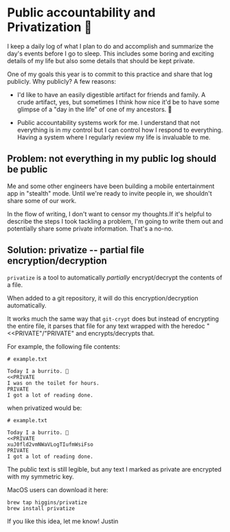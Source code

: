 # Public accountability and Privatization 👀

I keep a daily log of what I plan to do and accomplish and summarize
the day's events before I go to sleep. This includes some boring and
exciting details of my life but also some details that should be kept
private.

One of my goals this year is to commit to this practice and share that
log publicly. Why publicly? A few reasons:

- I'd like to have an easily digestible artifact for friends and
  family. A crude artifact, yes, but sometimes I think how nice it'd
  be to have some glimpse of a "day in the life" of one of my
  ancestors. 🧀

- Public accountability systems work for me. I understand that not
  everything is in my control but I can control how I respond to
  everything. Having a system where I regularly review my life is
  invaluable to me.

## Problem: not everything in my public log should be public

Me and some other engineers have been building a mobile entertainment
app in "stealth" mode. Until we're ready to invite people in, we
shouldn't share some of our work.

In the flow of writing, I don't want to censor my thoughts.If it's
helpful to describe the steps I took tackling a problem, I'm going to
write them out and potentially share some private information. That's
a no-no.

## Solution: privatize -- partial file encryption/decryption

`privatize` is a tool to automatically *partially* encrypt/decrypt the
contents of a file.

When added to a git repository, it will do this encryption/decryption
automatically.

It works much the same way that `git-crypt` does but instead of
encrypting the entire file, it parses that file for any text wrapped
with the heredoc "<<PRIVATE"/"PRIVATE" and encrypts/decrypts that.

For example, the following file contents:
```
# example.txt

Today I a burrito. 🌯
<<PRIVATE
I was on the toilet for hours.
PRIVATE
I got a lot of reading done.
```

when privatized would be:
```
# example.txt

Today I a burrito. 🌯
<<PRIVATE
xuJ0fld2vmNWaVLogTIufmWsiFso
PRIVATE
I got a lot of reading done.
```

The public text is still legible, but any text I marked as private are
encrypted with my symmetric key.

MacOS users can download it here:
```
brew tap higgins/privatize
brew install privatize
```

If you like this idea, let me know!
Justin
